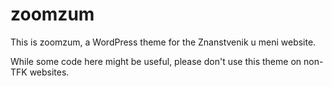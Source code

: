 # zoomzum
This is zoomzum, a WordPress theme for the Znanstvenik u meni website.

While some code here might be useful, please don't use this theme on non-TFK websites.
